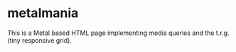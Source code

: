 # metalmania
This is a Metal based HTML page implementing media queries and the t.r.g.(tiny responsive grid).
